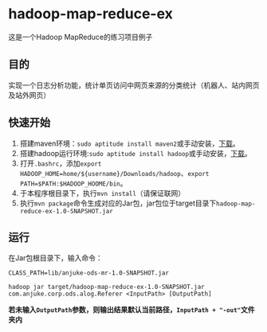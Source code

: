 # hadoop-map-reduce-ex

这是一个Hadoop MapReduce的练习项目例子

## 目的

实现一个日志分析功能，统计单页访问中网页来源的分类统计（机器人、站内网页及站外网页）

## 快速开始

1. 搭建maven环境：`sudo aptitude install maven2`或手动安装，[下载](http://maven.apache.org/)。
2. 搭建hadoop运行环境:`sudo aptitude install hadoop`或手动安装，[下载](http://hadoop.apache.org/)。
3. 打开`.bashrc`，添加`export HADOOP_HOME=home/${username}/Downloads/hadoop`、`export PATH=$PATH:$HADOOP_HOOME/bin`。
4. 于本程序根目录下，执行`mvn install`（请保证联网）
5. 执行`mvn package`命令生成对应的Jar包，jar包位于target目录下`hadoop-map-reduce-ex-1.0-SNAPSHOT.jar`

## 运行

在Jar包根目录下，输入命令：

```
CLASS_PATH=lib/anjuke-ods-mr-1.0-SNAPSHOT.jar

hadoop jar target/hadoop-map-reduce-ex-1.0-SNAPSHOT.jar com.anjuke.corp.ods.alog.Referer <InputPath> [OutputPath]
```

**若未输入`OutputPath`参数，则输出结果默认当前路径，`InputPath + "-out"`文件夹内**
